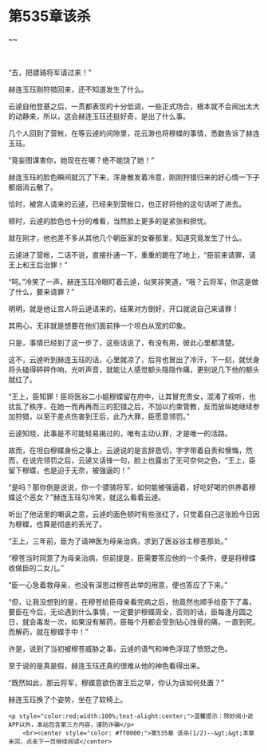 # 第535章该杀
~~
    	    <p name="pagetop" href="javascript:void(0);" onclick="return false" style="line-height: 35px;padding: 10px;color: #333;"> </p><p>“去，把骠骑将军请过来！”</p><p>赫连玉珏刚狩猎回来，还不知道发生了什么。</p><p>云逴自他登基之后，一贯都表现的十分低调，一些正式场合，根本就不会闹出太大的动静来，所以，这会赫连玉珏还挺好奇，是出了什么事。</p><p>几个人回到了营帐，在等云逴的间隙里，花云渺也将穆蝶的事情，悉数告诉了赫连玉珏。</p><p>“竟妄图谋害你，她现在在哪？绝不能饶了她！”</p><p>赫连玉珏的脸色瞬间就沉了下来，浑身散发着冷意，刚刚狩猎归来的好心情一下子都烟消云散了。</p><p>恰时，被宫人请来的云逴，已经来到营帐口，也正好将他的这句话听了进去。</p><p>顿时，云逴的脸色也十分的难看，当然脸上更多的是紧张和担忧。</p><p>就在刚才，他也差不多从其他几个朝臣家的女眷那里，知道究竟发生了什么。</p><p>云逴进了营帐，二话不说，直接扑通一下，重重的跪在了地上，“臣前来请罪，请王上和王后治罪！”</p><p>“呵。”冷笑了一声，赫连玉珏冷眼盯着云逴，似笑非笑道，“哦？云将军，你这是做了什么，要来请罪？”</p><p>明明，就是他让宫人将云逴请来的，结果对方倒好，开口就说自己来请罪！</p><p>其用心，无非就是想要在他们面前挣一个坦白从宽的印象。</p><p>只是，事情已经到了这一步了，这些话说了，有没有用，彼此心里都清楚。</p><p>这不，云逴听到赫连玉珏的话，心里就凉了，后背也冒出了冷汗，下一刻，就伏身将头磕得砰砰作响，光听声音，就能让人感觉额头隐隐作痛，更别说几下他的额头就红了。</p><p>“王上，臣知罪！臣将医谷二小姐穆蝶留在府中，让其冒充贵女，混淆了视听，也扰乱了秩序，在她一而再再而三的犯错之后，不加以约束管教，反而放纵她继续参加狩猎，以至于差点伤害到王后，此乃大罪，臣愿意领罚。”</p><p>云逴知晓，此事是不可能轻易揭过的，唯有主动认罪，才是唯一的活路。</p><p>故而，在坦白穆蝶身份之事上，云逴说的是言辞恳切，字字带着自责和懊悔，然而，在说完领罚之后，云逴又话锋一句，脸上也露出了无可奈何之色，“王上，臣留下穆蝶，也是迫于无奈，被强逼的！”</p><p>“是吗？那你倒是说说，你一个骠骑将军，如何能被强逼着，好吃好喝的供养着穆蝶这个恶女？”赫连玉珏勾冷笑，就这么看着云逴。</p><p>听出了他话里的嘲讽之意，云逴的面色顿时有些涨红了，只觉着自己这张脸今日因为穆蝶，也算是彻底的丢光了。</p><p>“王上，三年前，臣为了请神医为母亲治病，求到了医谷谷主穆苍那处。”</p><p>“穆苍当时同意了为母亲治病，但前提是，臣需要答应他的一个条件，便是将穆蝶收做臣的二女儿。”</p><p>“臣一心急着救母亲，也没有深思过穆苍此举的用意，便也答应了下来。”</p><p>“但，让我没想到的是，在穆苍给臣母亲看完病之后，他竟然也顺手给臣下了毒，要臣在今后，无论遇到什么事情，一定要护穆蝶周全，否则的话，臣每逢月圆之日，就会毒发一次，如果没有解药，臣每个月都会受到钻心蚀骨的痛，一直到死。而解药，就在穆蝶手中！”</p><p>许是，说到了当初被穆苍威胁之事，云逴的语气和神色浮现了愤怒之色。</p><p>至于说的是真是假，赫连玉珏还真的很难从他的神色看得出来。</p><p>“既然如此，那云将军，穆蝶意欲伤害王后之举，你认为该如何处置？”</p><p>赫连玉珏换了个姿势，坐在了软椅上。</p>
    	
   	<p style="color:red;width:100%;text-alight:center;">温馨提示：除妙阅小说APP以外，本站包含第三方内容，谨防诈骗</p>
    	<br><center style="color: #ff0000;">第535章 该杀(1/2)--&gt;&gt;本章未完，点击下一页继续阅读</center>
    	